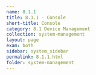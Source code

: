 ```yaml
---
name: 8.1.1
title: 8.1.1 - Console
short-title: Console
category: 8.1 Device Management
collection: system-management
layout: page
exam: both
sidebar: system_sidebar
permalink: 8.1.1.html
folder: system-management
---
```


